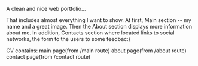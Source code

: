 A clean and nice web portfolio...

That includes almost everything I want to show. 
At first, Main section -- my name and a great image.
Then the About section displays more information about me.
In addition, Contacts section where located links to social networks, 
the form to the users to some feedbac:)  

CV contains:
main page(from /main route)
about page(from /about route) 
contact page(from /contact route)